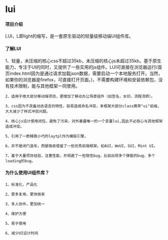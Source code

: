 # lui

#### 项目介绍
LUI，L即light的缩写，是一套原生驱动的轻量级移动端UI组件库。


#### 了解LUI

  ​  ​1、轻量，未压缩的核心css不超过35kb，未压缩的核心js未超过35kb。基于原生能力，专注于UI的同时，又提供了一些实用的js组件。LUI可直接在浏览器运行(首页index.html因为是通过请求加载json数据，需要启动一个本地服务打开。当然，如果你的浏览器是firefox，可直接打开页面。)，不需要构建环境和安装依赖包，没有技术限制，能与其他框架一同使用。

    2、适用于绝大部分移动端项目，更增加了移动办公场景组件（如签名，水印，流程流转）。

    3、css因为不具备动态语言的特性，容易造成命名冲突，本框架大部分class携带"ui"前缀，大大减少了样式冲突问题。

    4、核心js设计使用闭包，避免了污染，对外暴露唯一的一个变量lui,因此不必担心与其他框架造成冲突。

    5、引用了一款精致小巧的laytpl作为模版引擎。

    6、并不是闭门造车，而是吸收借鉴了一些优秀前端框架。如AUI，WeUI，SUI，Mint UI。

    7、基于大量项目经验，注重性能，并规避了一些隐性bug，比如出现多个弹窗的bug，多个loading的bug。
    
#### 为什么使用UI组件库？

    ​1、标准化，产品化

    ​2、更多复用，更快效率

    ​3、多人协作，更加统一

    ​4、维护方便

    ​5、易于使用

    ​6、减少UI设计时间


